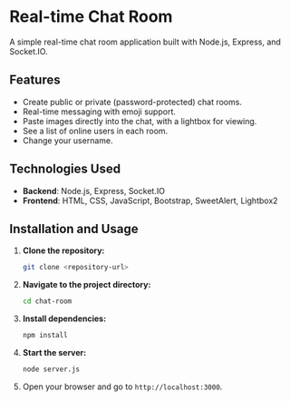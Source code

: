 # Real-time Chat Room

A simple real-time chat room application built with Node.js, Express, and Socket.IO.

## Features

*   Create public or private (password-protected) chat rooms.
*   Real-time messaging with emoji support.
*   Paste images directly into the chat, with a lightbox for viewing.
*   See a list of online users in each room.
*   Change your username.

## Technologies Used

*   **Backend**: Node.js, Express, Socket.IO
*   **Frontend**: HTML, CSS, JavaScript, Bootstrap, SweetAlert, Lightbox2

## Installation and Usage

1.  **Clone the repository:**
    ```bash
    git clone <repository-url>
    ```
2.  **Navigate to the project directory:**
    ```bash
    cd chat-room
    ```
3.  **Install dependencies:**
    ```bash
    npm install
    ```
4.  **Start the server:**
    ```bash
    node server.js
    ```
5.  Open your browser and go to `http://localhost:3000`.
